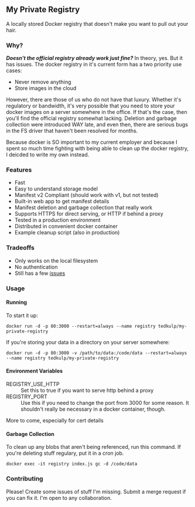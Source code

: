 ## My Private Registry

A locally stored Docker registry that doesn't make you want to
pull out your hair.

### Why?

_**Doesn't the official registry already work just fine?**_ In theory, yes.
But it has issues. The docker registry in it's current form has a two
priority use cases:

* Never remove anything
* Store images in the cloud

However, there are those of us who do not have that luxury. Whether it's
regulatory or bandwidth, it's very possible that you need to store your
docker images on a server somewhere in the office. If that's the case,
then you'll find the official registry somewhat lacking. Deletion and
garbage collection were introduced WAY late, and even then, there are
serious bugs in the FS driver that haven't been resolved for months.

Because docker is SO important to my current employer and because I spent
so much time fighting with being able to clean up the docker registry, I
deicded to write my own instead.

### Features

* Fast
* Easy to understand storage model
* Manifest v2 Compliant (should work with v1, but not tested)
* Built-in web app to get manifest details
* Manifest deletion and garbage collection that really work
* Supports HTTPS for direct serving, or HTTP if behind a proxy
* Tested in a production environment
* Distributed in convenient docker container
* Example cleanup script (also in production)

### Tradeoffs

* Only works on the local filesystem
* No authentication
* Still has a few [issues](https://github.com/tedkulp/my-private-registry/issues)

### Usage

#### Running

To start it up:

    docker run -d -p 80:3000 --restart=always --name registry tedkulp/my-private-registry
    
If you're storing your data in a directory on your server somewhere:

    docker run -d -p 80:3000 -v /path/to/data:/code/data --restart=always --name registry tedkulp/my-private-registry
    
#### Environment Variables

<dl>
  <dt>REGISTRY_USE_HTTP</dt>
  <dd>Set this to true if you want to serve http behind a proxy</dd>

  <dt>REGISTRY_PORT</dt>
  <dd>Use this if you need to change the port from 3000 for some reason. It shouldn't really be necessary in a docker container, though.</dd>
</dl>

More to come, especially for cert details

#### Garbage Collection

To clean up any blobs that aren't being referenced, run this command. If you're deleting stuff
regulary, put it in a cron job.

    docker exec -it registry index.js gc -d /code/data

### Contributing

Please! Create some issues of stuff I'm missing. Submit a merge request if you can fix it. I'm open to any collaboration.
